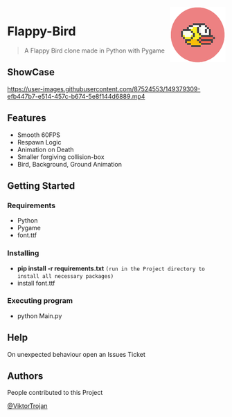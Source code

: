<img src="imgs/icon.png" align="right" width = 128 height = 128>

# Flappy-Bird 
> A Flappy Bird clone made in Python with Pygame

## ShowCase
https://user-images.githubusercontent.com/87524553/149379309-efb447b7-e514-457c-b674-5e8f144d6889.mp4

## Features
* Smooth 60FPS
* Respawn Logic
* Animation on Death
* Smaller forgiving collision-box
* Bird, Background, Ground Animation

## Getting Started

### Requirements

* Python
* Pygame
* font.ttf

### Installing

* **pip install -r requirements.txt** ``(run in the Project directory to install all necessary packages)``
* install font.ttf

### Executing program

* python Main.py

## Help

On unexpected behaviour open an Issues Ticket

## Authors

People contributed to this Project

[@ViktorTrojan](https://github.com/ViktorTrojan)
